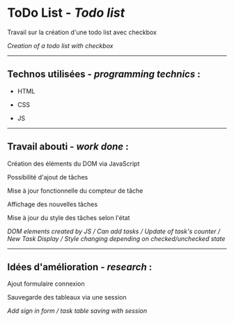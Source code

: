 # ToDo List - *Todo list*

Travail sur la création d'une todo list avec checkbox

*Creation of a todo list with checkbox*

----

## Technos utilisées - *programming technics* :

- HTML

- CSS

- JS

----

## Travail abouti - *work done* :

Création des éléments du DOM via JavaScript

Possibilité d'ajout de tâches

Mise à jour fonctionnelle du compteur de tâche

Affichage des nouvelles tâches

Mise à jour du style des tâches selon l'état

*DOM elements created by JS / Can add tasks / Update of task's counter / New Task Display / Style changing depending on checked/unchecked state*

----

## Idées d'amélioration - *research* :

Ajout formulaire connexion

Sauvegarde des tableaux via une session

*Add sign in form / task table saving with session*